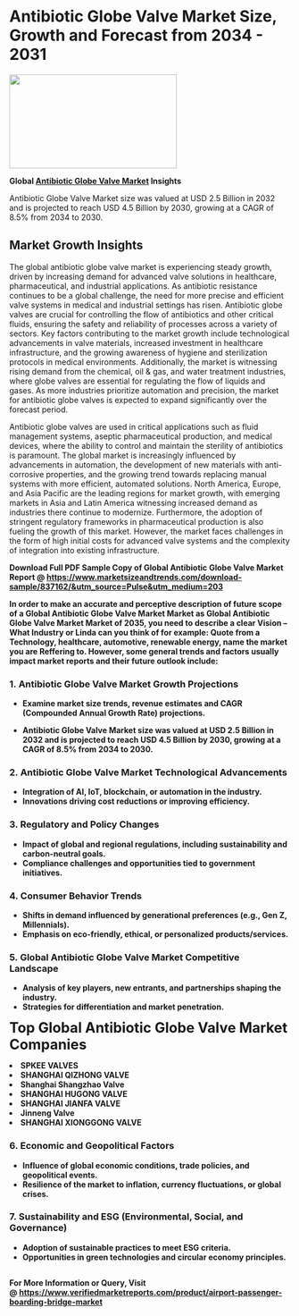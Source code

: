 <H1>Antibiotic Globe Valve Market Size, Growth and Forecast from 2034 - 2031</H1><img class="aligncenter size-medium wp-image-584254" src="https://thirdeyenews.in/wp-content/uploads/2034/09/Global-Market-Research-300x168.jpeg" alt="" width="300" height="168" /><p><strong>Global&nbsp;<a href="https://www.marketsizeandtrends.com/download-sample/837162/&amp;utm_source=Pulse&amp;utm_medium=203">Antibiotic Globe Valve Market</a> Insights</strong></p><p>Antibiotic Globe Valve Market size was valued at USD 2.5 Billion in 2032 and is projected to reach USD 4.5 Billion by 2030, growing at a CAGR of 8.5% from 2034 to 2030.</p><p><h2>Market Growth Insights</h2> <p>The global antibiotic globe valve market is experiencing steady growth, driven by increasing demand for advanced valve solutions in healthcare, pharmaceutical, and industrial applications. As antibiotic resistance continues to be a global challenge, the need for more precise and efficient valve systems in medical and industrial settings has risen. Antibiotic globe valves are crucial for controlling the flow of antibiotics and other critical fluids, ensuring the safety and reliability of processes across a variety of sectors. Key factors contributing to the market growth include technological advancements in valve materials, increased investment in healthcare infrastructure, and the growing awareness of hygiene and sterilization protocols in medical environments. Additionally, the market is witnessing rising demand from the chemical, oil & gas, and water treatment industries, where globe valves are essential for regulating the flow of liquids and gases. As more industries prioritize automation and precision, the market for antibiotic globe valves is expected to expand significantly over the forecast period.</p> <p><strong></strong></p> <p>Antibiotic globe valves are used in critical applications such as fluid management systems, aseptic pharmaceutical production, and medical devices, where the ability to control and maintain the sterility of antibiotics is paramount. The global market is increasingly influenced by advancements in automation, the development of new materials with anti-corrosive properties, and the growing trend towards replacing manual systems with more efficient, automated solutions. North America, Europe, and Asia Pacific are the leading regions for market growth, with emerging markets in Asia and Latin America witnessing increased demand as industries there continue to modernize. Furthermore, the adoption of stringent regulatory frameworks in pharmaceutical production is also fueling the growth of this market. However, the market faces challenges in the form of high initial costs for advanced valve systems and the complexity of integration into existing infrastructure. <p><strong></p><p><span class=""><strong>Download Full PDF Sample Copy of Global Antibiotic Globe Valve Market Report</strong> @ <a href="https://www.marketsizeandtrends.com/download-sample/837162/&amp;utm_source=Pulse&amp;utm_medium=203" target="_blank">https://www.marketsizeandtrends.com/download-sample/837162/&amp;utm_source=Pulse&amp;utm_medium=203</a></span></p><p>In order to make an accurate and perceptive description of future scope of a Global&nbsp;Antibiotic Globe Valve Market Market as Global&nbsp;Antibiotic Globe Valve Market Market of 2035, you need to describe a clear Vision &ndash; What Industry or Linda can you think of for example: Quote from a Technology, healthcare, automotive, renewable energy, name the market you are Reffering to. However, some general trends and factors usually impact market reports and their future outlook include:</p><h3>1.&nbsp;<strong>Antibiotic Globe Valve Market Growth Projections</strong></h3><ul><li>Examine market size trends, revenue estimates and CAGR (Compounded Annual Growth Rate) projections.</li><li><p>Antibiotic Globe Valve Market size was valued at USD 2.5 Billion in 2032 and is projected to reach USD 4.5 Billion by 2030, growing at a CAGR of 8.5% from 2034 to 2030.</p></li></ul><h3>2.&nbsp;<strong>Antibiotic Globe Valve Market Technological Advancements</strong></h3><ul><li>Integration of AI, IoT, blockchain, or automation in the industry.</li><li>Innovations driving cost reductions or improving efficiency.</li></ul><h3>3.&nbsp;<strong>Regulatory and Policy Changes</strong></h3><ul><li>Impact of global and regional regulations, including sustainability and carbon-neutral goals.</li><li>Compliance challenges and opportunities tied to government initiatives.</li></ul><h3>4.&nbsp;<strong>Consumer Behavior Trends</strong></h3><ul><li>Shifts in demand influenced by generational preferences (e.g., Gen Z, Millennials).</li><li>Emphasis on eco-friendly, ethical, or personalized products/services.</li></ul><h3>5.&nbsp;<strong>Global Antibiotic Globe Valve Market Competitive Landscape</strong></h3><ul><li>Analysis of key players, new entrants, and partnerships shaping the industry.</li><li>Strategies for differentiation and market penetration.</li></ul><p data-pm-slice="1 1 []"><span style="color: inherit; font-family: inherit; font-size: 25px;">Top Global Antibiotic Globe Valve Market Companies</span></p><div class="" data-test-id=""><p><li>SPKEE VALVES</li><li> SHANGHAI QIZHONG VALVE</li><li> Shanghai Shangzhao Valve</li><li> SHANGHAI HUGONG VALVE</li><li> SHANGHAI JIANFA VALVE</li><li> Jinneng Valve</li><li> SHANGHAI XIONGGONG VALVE</li></p></div><h3>6.&nbsp;<strong>Economic and Geopolitical Factors</strong></h3><ul><li>Influence of global economic conditions, trade policies, and geopolitical events.</li><li>Resilience of the market to inflation, currency fluctuations, or global crises.</li></ul><h3>7.&nbsp;<strong>Sustainability and ESG (Environmental, Social, and Governance)</strong></h3><ul><li>Adoption of sustainable practices to meet ESG criteria.</li><li>Opportunities in green technologies and circular economy principles.</li></ul><h2><strong style="font-size: 14px;">For More Information or Query, Visit @&nbsp;</strong><a style="background-color: #ffffff; font-size: 14px;" href="https://www.marketsizeandtrends.com/report/antibiotic-globe-valve-market/" target="_blank">https://www.verifiedmarketreports.com/product/airport-passenger-boarding-bridge-market</a></h2>
